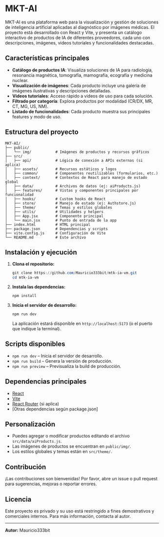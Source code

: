 
# MKT-AI

MKT-AI es una plataforma web para la visualización y gestión de soluciones de inteligencia artificial aplicadas al diagnóstico por imágenes médicas. El proyecto está desarrollado con React y Vite, y presenta un catálogo interactivo de productos de IA de diferentes proveedores, cada uno con descripciones, imágenes, videos tutoriales y funcionalidades destacadas.

## Características principales

- **Catálogo de productos IA**: Visualiza soluciones de IA para radiología, resonancia magnética, tomografía, mamografía, ecografía y medicina nuclear.
- **Visualización de imágenes**: Cada producto incluye una galería de imágenes ilustrativas y descripciones detalladas.
- **Videos tutoriales**: Acceso rápido a videos de uso para cada solución.
- **Filtrado por categoría**: Explora productos por modalidad (CR/DX, MR, CT, MG, US, NM).
- **Listado de funcionalidades**: Cada producto muestra sus principales features y modo de uso.

## Estructura del proyecto

```
MKT-AI/
├── public/
│   └── img/           # Imágenes de productos y recursos gráficos
├── src/
│   ├── api/           # Lógica de conexión a APIs externas (si aplica)
│   ├── assets/        # Recursos estáticos y logos
│   ├── common/        # Componentes reutilizables (formularios, etc.)
│   ├── context/       # Contextos de React para manejo de estado global
│   ├── data/          # Archivos de datos (ej: aiProducts.js)
│   ├── features/      # Vistas y componentes principales por funcionalidad
│   ├── hooks/         # Custom hooks de React
│   ├── store/         # Manejo de estado (ej: Authstore.js)
│   ├── theme/         # Temas y estilos globales
│   ├── utils/         # Utilidades y helpers
│   ├── App.jsx        # Componente principal
│   └── main.jsx       # Punto de entrada de la app
├── index.html         # HTML principal
├── package.json       # Dependencias y scripts
├── vite.config.js     # Configuración de Vite
└── README.md          # Este archivo
```

## Instalación y ejecución

1. **Clona el repositorio:**
   ```powershell
   git clone https://github.com/Mauricio333bit/mtk-ia-vm.git
   cd mtk-ia-vm
   ```

2. **Instala las dependencias:**
   ```powershell
   npm install
   ```

3. **Inicia el servidor de desarrollo:**
   ```powershell
   npm run dev
   ```
   La aplicación estará disponible en `http://localhost:5173` (o el puerto que indique la terminal).

## Scripts disponibles

- `npm run dev` – Inicia el servidor de desarrollo.
- `npm run build` – Genera la versión de producción.
- `npm run preview` – Previsualiza la build de producción.

## Dependencias principales

- [React](https://react.dev/)
- [Vite](https://vitejs.dev/)
- [React Router](https://reactrouter.com/) (si aplica)
- [Otras dependencias según package.json]

## Personalización

- Puedes agregar o modificar productos editando el archivo `src/data/aiProducts.js`.
- Las imágenes de productos se encuentran en `public/img/`.
- Los estilos globales y temas están en `src/theme/`.

## Contribución

¡Las contribuciones son bienvenidas! Por favor, abre un issue o pull request para sugerencias, mejoras o reportar errores.

## Licencia

Este proyecto es privado y su uso está restringido a fines demostrativos y comerciales internos. Para más información, contacta al autor.

---

**Autor:** Mauricio333bit
